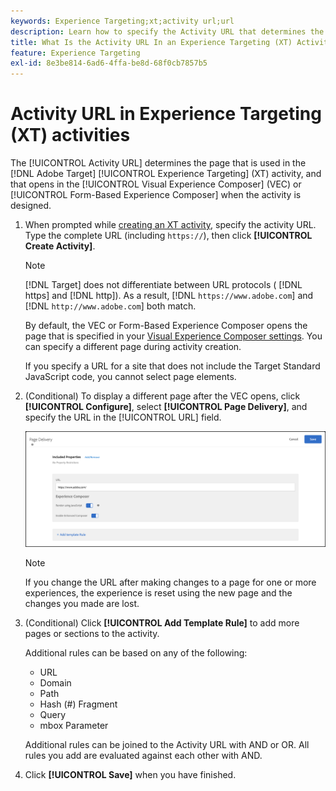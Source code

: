 ```yaml
---
keywords: Experience Targeting;xt;activity url;url
description: Learn how to specify the Activity URL that determines the page that is used in the test and that opens when the Experience Targeting activity is designed using Adobe Target.
title: What Is the Activity URL In an Experience Targeting (XT) Activity?
feature: Experience Targeting
exl-id: 8e3be814-6ad6-4ffa-be8d-68f0cb7857b5
---
```

# Activity URL in Experience Targeting (XT) activities

The [!UICONTROL Activity URL] determines the page that is used in the [!DNL Adobe Target] [!UICONTROL Experience Targeting] (XT) activity, and that opens in the [!UICONTROL Visual Experience Composer] (VEC) or [!UICONTROL Form-Based Experience Composer] when the activity is designed.

1. When prompted while [creating an XT activity](/help/main/c-activities/t-experience-target/t-xt-create/xt-create.md), specify the activity URL. Type the complete URL (including `https://`), then click **[!UICONTROL Create Activity]**.

   >[!NOTE]
   >
   >[!DNL Target] does not differentiate between URL protocols ( [!DNL https] and [!DNL http]). As a result, [!DNL `https://www.adobe.com`] and [!DNL `http://www.adobe.com`] both match.
   >
   >By default, the VEC or Form-Based Experience Composer opens the page that is specified in your [Visual Experience Composer settings](/help/main/administrating-target/visual-experience-composer-set-up.md). You can specify a different page during activity creation.
   >
   >If you specify a URL for a site that does not include the Target Standard JavaScript code, you cannot select page elements.

1. (Conditional) To display a different page after the VEC opens, click **[!UICONTROL Configure]**, select **[!UICONTROL Page Delivery]**, and specify the URL in the [!UICONTROL URL] field.

   ![Page Delivery dialog box](/help/main/c-activities/t-experience-target/t-xt-create/assets/url-config-new.png)

   >[!NOTE]
   >
   >If you change the URL after making changes to a page for one or more experiences, the experience is reset using the new page and the changes you made are lost.

1. (Conditional) Click **[!UICONTROL Add Template Rule]** to add more pages or sections to the activity.

   Additional rules can be based on any of the following:

   * URL 
   * Domain 
   * Path 
   * Hash (#) Fragment 
   * Query 
   * mbox Parameter

   Additional rules can be joined to the Activity URL with AND or OR. All rules you add are evaluated against each other with AND.

1. Click **[!UICONTROL Save]** when you have finished.
